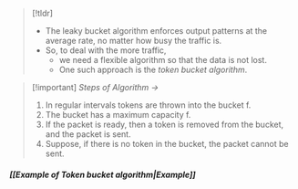 >[!tldr] 
>- The leaky bucket algorithm enforces output patterns at the average rate, no matter how busy the traffic is.
>- So, to deal with the more traffic,
>	- we need a flexible algorithm so that the data is not lost.
>	- One such approach is the *token bucket algorithm*.

>[!important] *Steps of Algorithm ->*
>1. In regular intervals tokens are thrown into the bucket f.
>2. The bucket has a maximum capacity f.
>3. If the packet is ready, then a token is removed from the bucket, and the packet is sent.
>4. Suppose, if there is no token in the bucket, the packet cannot be sent.

##### *[[Example of Token bucket algorithm|Example]]*
